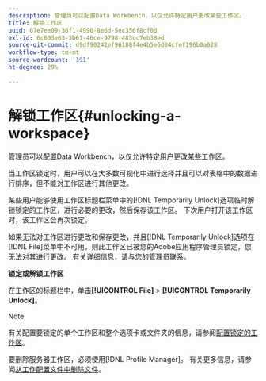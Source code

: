 ```yaml
---
description: 管理员可以配置Data Workbench，以仅允许特定用户更改某些工作区。
title: 解锁工作区
uuid: 07e7ee09-36f1-4990-8e6d-5ec356f8cf0d
exl-id: 6c603e63-3b61-46ce-9798-483cc7eb38ed
source-git-commit: d9df90242ef96188f4e4b5e6d04cfef196b0a628
workflow-type: tm+mt
source-wordcount: '191'
ht-degree: 29%

---
```


# 解锁工作区{#unlocking-a-workspace}

管理员可以配置Data Workbench，以仅允许特定用户更改某些工作区。

当工作区锁定时，用户可以在大多数可视化中进行选择并且可以对表格中的数据进行排序，但不能对工作区进行其他更改。

某些用户能够使用工作区标题栏菜单中的[!DNL Temporarily Unlock]选项临时解锁锁定的工作区，进行必要的更改，然后保存该工作区。 下次用户打开该工作区时，该工作区会再次锁定。

如果无法对工作区进行更改和保存更改，并且[!DNL Temporarily Unlock]选项在[!DNL File]菜单中不可用，则此工作区已被您的Adobe应用程序管理员锁定，您无法对其进行更改。 有关详细信息，请与您的管理员联系。

**锁定或解锁工作区**

在工作区的标题栏中，单击&#x200B;**[!UICONTROL File]** > **[!UICONTROL Temporarily Unlock]**。

>[!NOTE]
>
>有关配置要锁定的单个工作区和整个选项卡或文件夹的信息，请参阅[配置锁定的工作区](../../../home/c-get-started/c-intf-anlys-ftrs/c-config-locked-wkspc/c-config-locked-wkspc.md#concept-b6ce110bbed645d89f29373b5106836a)。

要删除服务器工作区，必须使用[!DNL Profile Manager]。 有关更多信息，请参阅[从工作配置文件中删除文件](../../../home/c-get-started/c-admin-intrf/c-prof-mgr/t-del-files-wkg-prof.md#task-1e29c25e6c824cc9b51cb651e835856b)。

